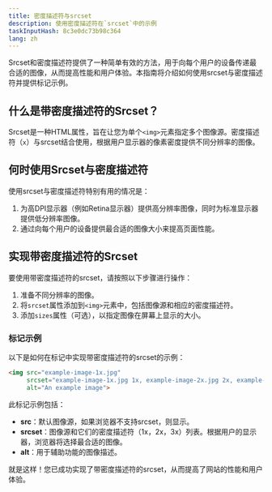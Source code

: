 ```yaml
---
title: 密度描述符与srcset
description: 使用密度描述符在`srcset`中的示例
taskInputHash: 8c3e0dc73b98c364
lang: zh
---
```

Srcset和密度描述符提供了一种简单有效的方法，用于向每个用户的设备传递最合适的图像，从而提高性能和用户体验。本指南将介绍如何使用srcset与密度描述符并提供标记示例。
## 什么是带密度描述符的Srcset？

Srcset是一种HTML属性，旨在让您为单个`<img>`元素指定多个图像源。密度描述符（`x`）与srcset结合使用，根据用户显示器的像素密度提供不同分辨率的图像。
## 何时使用Srcset与密度描述符

使用srcset与密度描述符特别有用的情况是：
1. 为高DPI显示器（例如Retina显示器）提供高分辨率图像，同时为标准显示器提供低分辨率图像。
2. 通过向每个用户的设备提供最合适的图像大小来提高页面性能。
## 实现带密度描述符的Srcset

要使用带密度描述符的srcset，请按照以下步骤进行操作：
1. 准备不同分辨率的图像。
2. 将`srcset`属性添加到`<img>`元素中，包括图像源和相应的密度描述符。
3. 添加`sizes`属性（可选），以指定图像在屏幕上显示的大小。
### 标记示例

以下是如何在标记中实现带密度描述符的srcset的示例：

```html
<img src="example-image-1x.jpg"
     srcset="example-image-1x.jpg 1x, example-image-2x.jpg 2x, example-image-3x.jpg 3x"
     alt="An example image">
```



此标记示例包括：
- **src**：默认图像源，如果浏览器不支持srcset，则显示。
- **srcset**：图像源和它们的密度描述符（1x，2x，3x）列表。根据用户的显示器，浏览器将选择最合适的图像。
- **alt**：用于辅助功能的图像描述。


就是这样！您已成功实现了带密度描述符的srcset，从而提高了网站的性能和用户体验。
